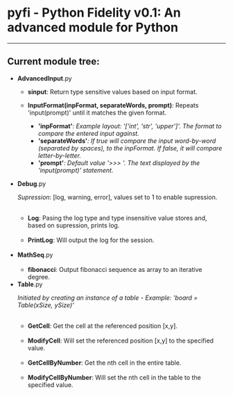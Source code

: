 <html>
<head>
</head>
<body>
<h1><b>pyfi</b> - Python Fidelity v0.1: An advanced module for Python</h1>
<hr>
<h2>Current module tree:</h2>
<ul>
<li><b>AdvancedInput</b>.py
<p></p>
  <ul>
  <li><b>sinput</b>: Return type sensitive values based on input format.</li>
  <p></p>
  <li><b>InputFormat(inpFormat, separateWords, prompt)</b>: Repeats 'input(prompt)' until it matches the given format.
  <p></p>
    <ul>
    <li><b>'inpFormat'</b><i>: Example layout: '['int', 'str', 'upper']'. The format to compare the entered input against.</i></li>
    <li><b>'separateWords'</b><i>: If true will compare the input word-by-word (separated by spaces), to the inpFormat. If false, it will compare letter-by-letter.</i></li>
    <li><b>'prompt'</b><i>: Default value '>>> '. The text displayed by the 'input(prompt)' statement.</i></li>
    </ul>
  </li>
  </ul>
<p></p>
<li><b>Debug</b>.py
  <p><i>Supression</i>: [log, warning, error], values set to 1 to enable supression.</p>
  <ul>
  <li><b>Log</b>: Pasing the log type and type insensitive value stores and, based on supression, prints log.</li>
  <li><b>PrintLog</b>: Will output the log for the session.</li>
  </ul>
</li>

<li><b>MathSeq</b>.py
  <ul>
  <li><b>fibonacci</b>: Output fibonacci sequence as array to an iterative degree.</li>
  </ul>
</li>

<li><b>Table</b>.py
  <p><i>Initiated by creating an instance of a table - Example: 'board = Table(xSize, ySize)'</i></p>
  <ul>
  <li><b>GetCell</b>: Get the cell at the referenced position [x,y].</li>
  <li><b>ModifyCell</b>: Will set the referenced position [x,y] to the specified value.</li>
  <li><b>GetCellByNumber</b>: Get the nth cell in the entire table. </li>
  <li><b>ModifyCellByNumber</b>: Will set the nth cell in the table to the specified value.</li>
  </ul>
</li>
</ul>
</body>
</html>
